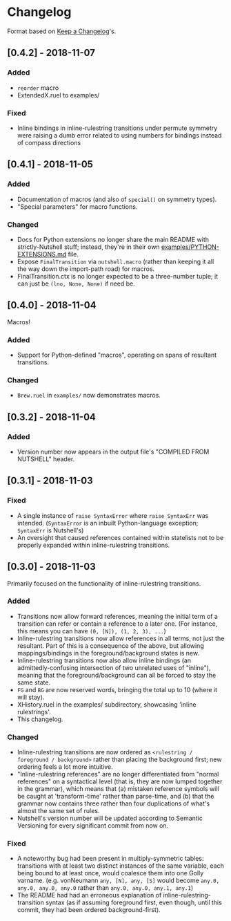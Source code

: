 # Changelog

Format based on [Keep a Changelog](https://keepachangelog.com/en/1.0.0/)'s.

## [0.4.2] - 2018-11-07
### Added
- `reorder` macro
- ExtendedX.ruel to examples/
### Fixed
- Inline bindings in inline-rulestring transitions under permute symmetry
  were raising a dumb error related to using numbers for bindings instead
  of compass directions

## [0.4.1] - 2018-11-05
### Added
- Documentation of macros (and also of `special()` on symmetry types).
- "Special parameters" for macro functions.
### Changed
- Docs for Python extensions no longer share the main README with strictly-Nutshell stuff; instead, they're in their own
  [examples/PYTHON-EXTENSIONS.md](examples/PYTHON-EXTENSIONS.md) file.
- Expose `FinalTransition` via `nutshell.macro` (rather than keeping it all the way down the import-path road) for macros.
- FinalTransition.ctx is no longer expected to be a three-number tuple; it can just be `(lno, None, None)` if need be.

## [0.4.0] - 2018-11-04
Macros!
### Added
- Support for Python-defined "macros", operating on spans of resultant transitions.
### Changed
- `Brew.ruel` in `examples/` now demonstrates macros.

## [0.3.2] - 2018-11-04
### Added
- Version number now appears in the output file's "COMPILED FROM NUTSHELL" header.

## [0.3.1] - 2018-11-03
### Fixed
- A single instance of `raise SyntaxError` where `raise SyntaxErr` was intended. (`SyntaxError` is an inbuilt
  Python-language exception; `SyntaxErr` is Nutshell's)
- An oversight that caused references contained within statelists not to be properly expanded within
  inline-rulestring transitions.

## [0.3.0] - 2018-11-03
Primarily focused on the functionality of inline-rulestring transitions.
### Added
- Transitions now allow forward references, meaning the initial term of a transition can refer or contain
  a reference to a later one. (For instance, this means you can have `(0, [N]), (1, 2, 3), ...`)
- Inline-rulestring transitions now allow references in all terms, not just the resultant. Part of this
  is a consequence of the above, but allowing mappings/bindings in the foreground/background states is
  new.
- Inline-rulestring transitions now also allow inline bindings (an admittedly-confusing intersection of
  two unrelated uses of "inline"), meaning that the foreground/background can all be forced to stay the same state.
- `FG` and `BG` are now reserved words, bringing the total up to 10 (where it will stay).
- XHistory.ruel in the examples/ subdirectory, showcasing 'inline rulestrings'.
- This changelog.
### Changed
- Inline-rulestring transitions are now ordered as `<rulestring / foreground / background>` rather than placing
  the background first; new ordering feels a lot more intuitive.
- "Inline-rulestring references" are no longer differentiated from "normal references" on a syntactical level
  (that is, they are now lumped together in the grammar), which means that (a) mistaken reference symbols will
  be caught at 'transform-time' rather than parse-time, and (b) that the grammar now contains three rather than
  four duplications of what's almost the same set of rules.
- Nutshell's version number will be updated according to Semantic Versioning for every significant commit from now on.
### Fixed
- A noteworthy bug had been present in multiply-symmetric tables: transitions with at least two distinct instances
  of the same variable, each being bound to at least once, would coalesce them into one Golly varname. (e.g.
  vonNeumann `any, [N], any, [S]` would become `any.0, any.0, any.0, any.0` rather than `any.0, any.0, any.1, any.1`)
- The README had had an erroneous explanation of inline-rulestring-transition syntax (as if assuming foreground first,
  even though, until this commit, they had been ordered background-first).
